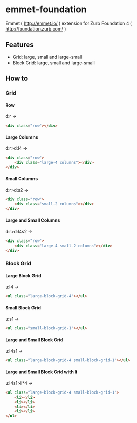 # emmet-foundation

Emmet ( http://emmet.io/ ) extension for Zurb Foundation 4 ( http://foundation.zurb.com/ )

## Features
* Grid: large, small and large-small
* Block Grid: large, small and large-small

## How to

### Grid

#### Row
d:r
&rarr;
```html
<div class="row"></div>
```

#### Large Columns
d:r>d:l4
&rarr;
```html
<div class="row">
	<div class="large-4 columns"></div>
</div>  
```
#### Small Columns
d:r>d:s2
&rarr;
```html
<div class="row">
	<div class="small-2 columns"></div>
</div>  
```
#### Large and Small Columns
d:r>d:l4s2
&rarr;
```html
<div class="row">
	<div class="large-4 small-2 columns"></div>
</div> 
```
### Block Grid
#### Large Block Grid
u:l4
&rarr;
```html
<ul class="large-block-grid-4"></ul>
```
#### Small Block Grid
u:s1
&rarr;
```html
<ul class="small-block-grid-1"></ul>
```
#### Large and Small Block Grid
u:l4s1
&rarr;
```html
<ul class="large-block-grid-4 small-block-grid-1"></ul> 
```
#### Large and Small Block Grid with li
u:l4s1>li*4
&rarr;
```html
<ul class="large-block-grid-4 small-block-grid-1">
	<li></li>
	<li></li>
	<li></li>
	<li></li>
</ul> 
```
